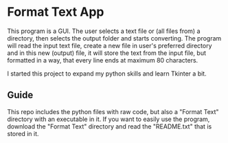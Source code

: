 # Format Text App

This program is a GUI. The user selects a text file or (all files from) a
directory, then selects the output folder and starts converting. The program
will read the input text file, create a new file in user's preferred directory
and in this new (output) file, it will store the text from the input file, but
formatted in a way, that every line ends at maximum 80 characters.

I started this project to expand my python skills and learn Tkinter a bit.

## Guide

This repo includes the python files with raw code, but also a "Format Text"
directory with an executable in it. If you want to easily use the program,
download the "Format Text" directory and read the "README.txt" that is stored
in it.
